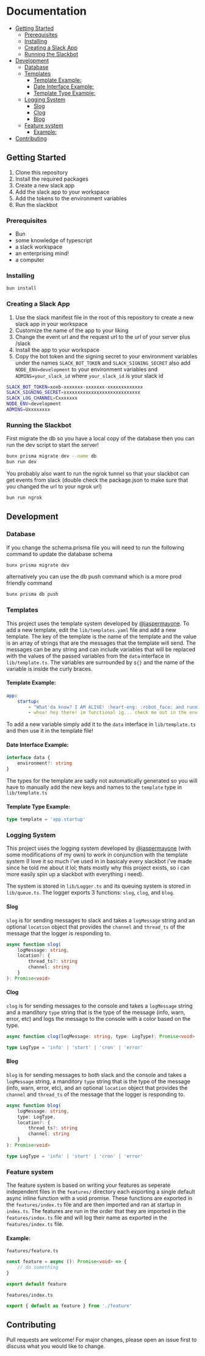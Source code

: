<!-- omit in toc -->
# Documentation

- [Getting Started](#getting-started)
  - [Prerequisites](#prerequisites)
  - [Installing](#installing)
  - [Creating a Slack App](#creating-a-slack-app)
  - [Running the Slackbot](#running-the-slackbot)
- [Development](#development)
  - [Database](#database)
  - [Templates](#templates)
    - [Template Example:](#template-example)
    - [Date Interface Example:](#date-interface-example)
    - [Template Type Example:](#template-type-example)
  - [Logging System](#logging-system)
    - [Slog](#slog)
    - [Clog](#clog)
    - [Blog](#blog)
  - [Feature system](#feature-system)
    - [Example:](#example)
- [Contributing](#contributing)

## Getting Started

1. Clone this repository
2. Install the required packages
3. Create a new slack app
4. Add the slack app to your workspace
5. Add the tokens to the environment variables
6. Run the slackbot

### Prerequisites

-   Bun
-   some knowledge of typescript
-   a slack workspace
-   an enterprising mind!
-   a computer

### Installing

```bash
bun install
```

### Creating a Slack App

1. Use the slack manifest file in the root of this repository to create a new slack app in your workspace
2. Customize the name of the app to your liking
3. Change the event url and the request url to the url of your server plus /slack
4. Install the app to your workspace
5. Copy the bot token and the signing secret to your environment variables under the names `SLACK_BOT_TOKEN` and `SLACK_SIGNING_SECRET` also add `NODE_ENV=development` to your environment variables and `ADMINS=your_slack_id` where `your_slack_id` is your slack id
```bash
SLACK_BOT_TOKEN=xoxb-xxxxxxx-xxxxxxx-xxxxxxxxxxxxx
SLACK_SIGNING_SECRET=xxxxxxxxxxxxxxxxxxxxxxxxxxxx
SLACK_LOG_CHANNEL=Cxxxxxxx
NODE_ENV=development
ADMINS=Uxxxxxxxx
```

### Running the Slackbot

First migrate the db so you have a local copy of the database then you can run the dev script to start the server!

```bash
bunx prisma migrate dev --name db
bun run dev
```

You probably also want to run the ngrok tunnel so that your slackbot can get events from slack (double check the package.json to make sure that you changed the url to your ngrok url)

```bash
bun run ngrok
```

## Development

### Database

If you change the schema.prisma file you will need to run the following command to update the database schema

```bash
bunx prisma migrate dev
```

alternatively you can use the db push command which is a more prod friendly command

```bash
bunx prisma db push
```

### Templates

This project uses the template system developed by [@jaspermayone](https://github.com/jaspermayone). To add a new template, edit the `lib/templates.yaml` file and add a new template. The key of the template is the name of the template and the value is an array of strings that are the messages that the template will send. The messages can be any string and can include variables that will be replaced with the values of the passed variables from the `data` interface in `lib/template.ts`. The variables are surrounded by `${}` and the name of the variable is inside the curly braces.

<!-- omit in toc -->

#### Template Example:

```yaml
app:
    startup:
        - "What'da know? I AM ALIVE! :heart-eng: :robot_face: and running in the env *${environment}*! :tada:"
        - whoa! hey there! im functional ig... check me out in the env *${environment}*!
```

To add a new variable simply add it to the `data` interface in `lib/template.ts` and then use it in the template file!

<!-- omit in toc -->

#### Date Interface Example:

```typescript
interface data {
    environment?: string
}
```

The types for the template are sadly not automatically generated so you will have to manually add the new keys and names to the `template` type in `lib/template.ts`

<!-- omit in toc -->

#### Template Type Example:

```typescript
type template = 'app.startup'
```

### Logging System

This project uses the logging system developed by [@jaspermayone](https://github.com/jaspermayone) (with some modifications of my own) to work in conjunction with the template system (I love it so much i've used in in basicaly every slackbot i've made since he told me about it lol; thats mostly why this project exists, so i can more easily spin up a slackbot with everything i need).

The system is stored in `lib/Logger.ts` and its queuing system is stored in `lib/queue.ts`. The logger exports 3 functions: `slog`, `clog`, and `blog`.

#### Slog

`slog` is for sending messages to slack and takes a `logMessage` string and an optional `location` object that provides the `channel` and `thread_ts` of the message that the logger is responding to.

```typescript
async function slog(
    logMessage: string,
    location?: {
        thread_ts?: string
        channel: string
    }
): Promise<void>
```

#### Clog

`clog` is for sending messages to the console and takes a `logMessage` string and a manditory `type` string that is the type of the message (info, warn, error, etc) and logs the message to the console with a color based on the type.

```typescript
async function clog(logMessage: string, type: LogType): Promise<void>

type LogType = 'info' | 'start' | 'cron' | 'error'
```

#### Blog

`blog` is for sending messages to both slack and the console and takes a `logMessage` string, a manditory `type` string that is the type of the message (info, warn, error, etc), and an optional `location` object that provides the `channel` and `thread_ts` of the message that the logger is responding to.

```typescript
async function blog(
    logMessage: string,
    type: LogType,
    location?: {
        thread_ts?: string
        channel: string
    }
): Promise<void>

type LogType = 'info' | 'start' | 'cron' | 'error'
```

### Feature system

The feature system is based on writing your features as seperate independent files in the `features/` directory each exporting a single default async inline function with a void promise. These functions are exported in the `features/index.ts` file and are then imported and ran at startup in `index.ts`. The features are run in the order that they are imported in the `features/index.ts` file and will log their name as exported in the `features/index.ts` file.

<!-- omit in toc -->

#### Example:

`features/feature.ts`

```typescript
const feature = async (): Promise<void> => {
    // do something
}

export default feature
```

`features/index.ts`

```typescript
export { default as feature } from './feature'
```

## Contributing

Pull requests are welcome! For major changes, please open an issue first to discuss what you would like to change.